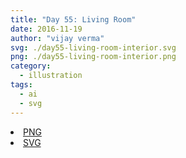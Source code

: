 ```yaml
---
title: "Day 55: Living Room"
date: 2016-11-19
author: "vijay verma"
svg: ./day55-living-room-interior.svg
png: ./day55-living-room-interior.png
category:
  - illustration
tags:
  - ai
  - svg
---
```

<li><a href="./day55-living-room-interior.png" download className="btn-png">PNG</a></li>
<li><a href="./day55-living-room-interior.svg" download className="btn-svg">SVG</a></li>
